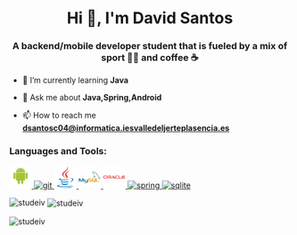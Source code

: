 <h1 align="center">Hi 👋, I'm David Santos</h1>
<h3 align="center">A backend/mobile developer student that is fueled by a mix of sport 🏊‍♀️ and coffee ☕</h3>

- 🌱 I’m currently learning **Java**

- 💬 Ask me about **Java,Spring,Android**

- 📫 How to reach me **dsantosc04@informatica.iesvalledeljerteplasencia.es**

<p align="left">
</p>

<h3 align="left">Languages and Tools:</h3>
<p align="left"> <a href="https://developer.android.com" target="_blank" rel="noreferrer"> <img src="https://raw.githubusercontent.com/devicons/devicon/master/icons/android/android-original-wordmark.svg" alt="android" width="40" height="40"/> </a> <a href="https://git-scm.com/" target="_blank" rel="noreferrer"> <img src="https://www.vectorlogo.zone/logos/git-scm/git-scm-icon.svg" alt="git" width="40" height="40"/> </a> <a href="https://www.java.com" target="_blank" rel="noreferrer"> <img src="https://raw.githubusercontent.com/devicons/devicon/master/icons/java/java-original.svg" alt="java" width="40" height="40"/> </a> <a href="https://www.mysql.com/" target="_blank" rel="noreferrer"> <img src="https://raw.githubusercontent.com/devicons/devicon/master/icons/mysql/mysql-original-wordmark.svg" alt="mysql" width="40" height="40"/> </a> <a href="https://www.oracle.com/" target="_blank" rel="noreferrer"> <img src="https://raw.githubusercontent.com/devicons/devicon/master/icons/oracle/oracle-original.svg" alt="oracle" width="40" height="40"/> </a> <a href="https://spring.io/" target="_blank" rel="noreferrer"> <img src="https://www.vectorlogo.zone/logos/springio/springio-icon.svg" alt="spring" width="40" height="40"/> </a> <a href="https://www.sqlite.org/" target="_blank" rel="noreferrer"> <img src="https://www.vectorlogo.zone/logos/sqlite/sqlite-icon.svg" alt="sqlite" width="40" height="40"/> </a> </p>

<p><img align="left" src="https://github-readme-stats.vercel.app/api/top-langs?username=studeiv&show_icons=true&locale=en&layout=compact" alt="studeiv" /></p>

<p>&nbsp;<img align="center" src="https://github-readme-stats.vercel.app/api?username=studeiv&show_icons=true&locale=en" alt="studeiv" /></p>

<p><img align="center" src="https://github-readme-streak-stats.herokuapp.com/?user=studeiv&" alt="studeiv" /></p>

